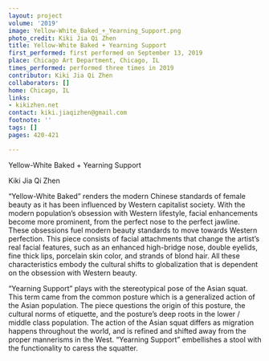 ```yaml
---
layout: project
volume: '2019'
image: Yellow-White_Baked_+_Yearning_Support.png
photo_credit: Kiki Jia Qi Zhen
title: Yellow-White Baked + Yearning Support
first_performed: first performed on September 13, 2019
place: Chicago Art Department, Chicago, IL
times_performed: performed three times in 2019
contributor: Kiki Jia Qi Zhen
collaborators: []
home: Chicago, IL
links:
- kikizhen.net
contact: kiki.jiaqizhen@gmail.com
footnote: ''
tags: []
pages: 420-421

---
```


Yellow-White Baked + Yearning Support

Kiki Jia Qi Zhen

“Yellow-White Baked” renders the modern Chinese standards of female beauty as it has been influenced by Western capitalist society. With the modern population’s obsession with Western lifestyle, facial enhancements become more prominent, from the perfect nose to the perfect jawline. These obsessions fuel modern beauty standards to move towards Western perfection. This piece consists of facial attachments that change the artist’s real facial features, such as an enhanced high-bridge nose, double eyelids, fine thick lips, porcelain skin color, and strands of blond hair. All these characteristics embody the cultural shifts to globalization that is dependent on the obsession with Western beauty.

“Yearning Support” plays with the stereotypical pose of the Asian squat. This term came from the common posture which is a generalized action of the Asian population. The piece questions the origin of this posture, the cultural norms of etiquette, and the posture’s deep roots in the lower / middle class population. The action of the Asian squat differs as migration happens throughout the world, and is refined and shifted away from the proper mannerisms in the West. “Yearning Support” embellishes a stool with the functionality to caress the squatter.
